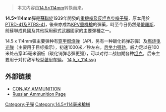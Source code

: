 > 本文内容由[14.5×114mm](https://zh.wikipedia.org/wiki/14.5×114mm)转换而来。


**14.5×114mm**彈是[蘇聯於](https://zh.wikipedia.org/wiki/蘇聯 "wikilink")1939年開發的[重機槍及](https://zh.wikipedia.org/wiki/重機槍 "wikilink")[反坦克步槍](../Page/反坦克步槍.md "wikilink")[子彈](../Page/子彈.md "wikilink")，原本用於[PTRD-41及](../Page/PTRD-41反坦克步槍.md "wikilink")[PTRS-41](https://zh.wikipedia.org/wiki/PTRS-41 "wikilink")，後來亦成為[KPV重機槍](../Page/KPV重機槍.md "wikilink")的彈藥，時至今日仍然是[俄羅斯](https://zh.wikipedia.org/wiki/俄羅斯 "wikilink")、前蘇聯成員國及其他採用蘇式武器國家的主要彈種之一。

14.5 x 114mm彈主要弹种有[穿甲燃烧弹](https://zh.wikipedia.org/wiki/穿甲燃烧弹 "wikilink")（API，另有一种碳化钨弹芯彈）及[燃烧曳光弹](https://zh.wikipedia.org/wiki/燃烧曳光弹 "wikilink")（主要用于目标指示），初速1000米／秒左右，[后坐力强劲](https://zh.wikipedia.org/wiki/后坐力 "wikilink")，威力足以在100米处击穿35毫米钢板（碳化钨弹芯彈更强），可以对付二战初期各种[坦克](../Page/坦克.md "wikilink")，后来主要用于对付敌军轻型[装甲车辆](https://zh.wikipedia.org/wiki/装甲车辆 "wikilink")。 [14,5_x_114.svg](https://zh.wikipedia.org/wiki/File:14,5_x_114.svg "fig:14,5_x_114.svg")

## 外部链接

  - [CONJAY AMMUNITION](http://www.conjay.com/Ammunition%20for%20Armor%20Testing%20East%2014.5mm%20x%20114.htm)
  - [Russian Ammunition Page](https://web.archive.org/web/20090216020917/http://russianammo.org/145mm.html#4)

[Category:子彈](https://zh.wikipedia.org/wiki/Category:子彈 "wikilink") [Category:14.5×114毫米槍械](https://zh.wikipedia.org/wiki/Category:14.5×114毫米槍械 "wikilink")
